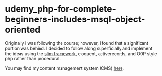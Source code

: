 # udemy_php-for-complete-beginners-includes-msql-object-oriented

Originally i was following the course; however, i found that a significant portion was behind. 
I decided to follow along superficially and implement the ideas using 
the [slim framework](http://www.slimframework.com/docs/v3/tutorial/first-app.html), eloquent, activerecords, and 
OOP style php rather than procedural.

You may find my content management system (CMS) [here](https://github.com/jessequinn/udemy_php-for-complete-beginners-includes-msql-object-oriented/tree/master/Course_Work/CMS/src).


